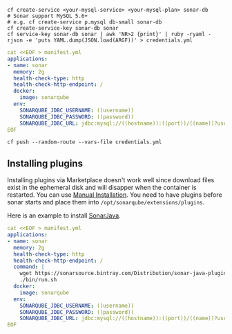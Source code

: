 
```
cf create-service <your-mysql-service> <your-mysql-plan> sonar-db
# Sonar support MySQL 5.6+
# e.g. cf create-service p.mysql db-small sonar-db
cf create-service-key sonar-db sonar
cf service-key sonar-db sonar | awk 'NR>2 {print}' | ruby -ryaml -rjson -e 'puts YAML.dump(JSON.load(ARGF))' > credentials.yml
```

```yaml
cat <<EOF > manifest.yml
applications:
- name: sonar
  memory: 2g
  health-check-type: http
  health-check-http-endpoint: /
  docker:
    image: sonarqube
  env:
    SONARQUBE_JDBC_USERNAME: ((username))
    SONARQUBE_JDBC_PASSWORD: ((password))
    SONARQUBE_JDBC_URL: jdbc:mysql://((hostname)):((port))/((name))?useUnicode=true&characterEncoding=utf8&rewriteBatchedStatements=true&useConfigs=maxPerformance&useSSL=false
EOF
```

```
cf push --random-route --vars-file credentials.yml
```

## Installing plugins

Installing plugins via Marketplace doesn't work well since download files exist in the ephemeral disk and will disapper when the container is restarted.
You can use [Manual Installation](https://docs.sonarqube.org/display/SONAR/Installing+a+Plugin#InstallingaPlugin-ManualInstallation).
You need to have plugins before sonar starts and place them into `/opt/sonarqube/extensions/plugins`.

Here is an example to install [SonarJava](https://docs.sonarqube.org/display/PLUG/SonarJava).

```yaml
cat <<EOF > manifest.yml
applications:
- name: sonar
  memory: 2g
  health-check-type: http
  health-check-http-endpoint: /
  command: |
    wget https://sonarsource.bintray.com/Distribution/sonar-java-plugin/sonar-java-plugin-5.7.0.15470.jar -O /opt/sonarqube/extensions/plugins/sonar-java-plugin-5.7.0.15470.jar && \
    ./bin/run.sh 
  docker:
    image: sonarqube
  env:
    SONARQUBE_JDBC_USERNAME: ((username))
    SONARQUBE_JDBC_PASSWORD: ((password))
    SONARQUBE_JDBC_URL: jdbc:mysql://((hostname)):((port))/((name))?useUnicode=true&characterEncoding=utf8&rewriteBatchedStatements=true&useConfigs=maxPerformance&useSSL=false
EOF
```